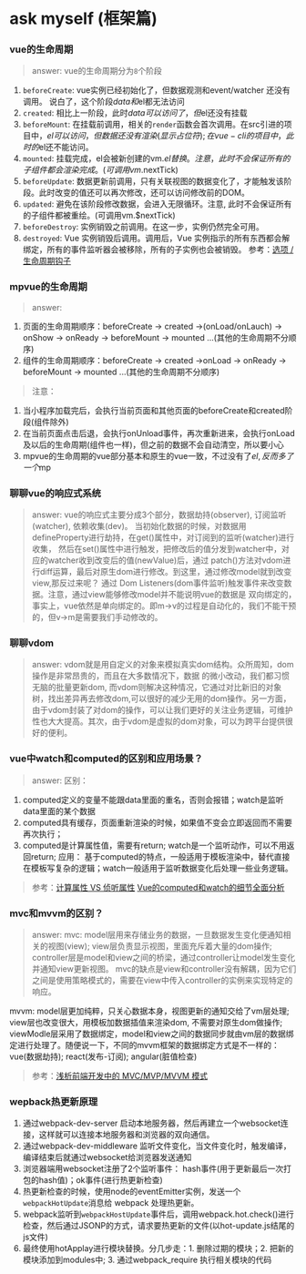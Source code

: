# ask myself (框架篇)

### vue的生命周期
> answer: vue的生命周期分为`8`个阶段
1. `beforeCreate`: vue实例已经初始化了，但数据观测和event/watcher 还没有调用。
说白了，这个阶段$data和$el都无法访问
2. `created`: 相比上一阶段，此时$data可以访问了，但$el还没有挂载
3. `beforeMount`: 在挂载前调用，相关的`render`函数会首次调用。在src引进的项目中，$el可以访问，但数据还没有
渲染(显示占位符); 在vue-cli的项目中，此时的$el还不能访问。
4. `mounted`: 挂载完成，el会被新创建的vm.$el替换。注意，此时不会保证所有的子组件都会渲染完成。(可调用vm.$nextTick)
5. `beforeUpdate`: 数据更新前调用，只有关联视图的数据变化了，才能触发该阶段。此时改变的值还可以再次修改，还可以访问修改前的DOM。
6. `updated`: 避免在该阶段修改数据，会进入无限循环。注意, 此时不会保证所有的子组件都被重绘。(可调用vm.$nextTick)
7. `beforeDestroy`: 实例销毁之前调用。在这一步，实例仍然完全可用。
8. `destroyed`: Vue 实例销毁后调用。调用后，Vue 实例指示的所有东西都会解绑定，所有的事件监听器会被移除，所有的子实例也会被销毁。
参考：[选项 / 生命周期钩子](https://cn.vuejs.org/v2/api/#%E9%80%89%E9%A1%B9-%E7%94%9F%E5%91%BD%E5%91%A8%E6%9C%9F%E9%92%A9%E5%AD%90)

### mpvue的生命周期
> answer: 
1. 页面的生命周期顺序：beforeCreate -> created ->(onLoad/onLauch) -> onShow -> onReady 
-> beforeMount -> mounted ...(其他的生命周期不分顺序)
2. 组件的生命周期顺序：beforeCreate -> created ->onLoad -> onReady 
-> beforeMount -> mounted ...(其他的生命周期不分顺序)


> 注意：
1. 当小程序加载完后，会执行当前页面和其他页面的beforeCreate和created阶段(组件除外)
2. 在当前页面点击后退，会执行onUnload事件，再次重新进来，会执行onLoad及以后的生命周期(组件也一样)，但之前的数据不会自动清空，所以要小心
3. mpvue的生命周期的vue部分基本和原生的vue一致，不过没有了$el,反而多了一个$mp

### 聊聊vue的响应式系统
> answer: vue的响应式主要分成3个部分，数据劫持(observer), 订阅监听(watcher), 依赖收集(dev)。
当初始化数据的时候，对数据用defineProperty进行劫持，在get()属性中，对订阅到的监听(watcher)进行收集，
然后在set()属性中进行触发，把修改后的值分发到watcher中，对应的watcher收到改变后的值(newValue)后，通过
patch()方法对vdom进行diff运算，最后对原生dom进行修改。到这里，通过修改model就到改变view,那反过来呢？
通过 Dom Listeners(dom事件监听)触发事件来改变数据。注意，通过view能够修改model并不能说明vue的数据是
双向绑定的，事实上，vue依然是单向绑定的。即m->v的过程是自动化的，我们不能干预的，但v->m是需要我们手动修改的。

### 聊聊vdom
> answer: vdom就是用自定义的对象来模拟真实dom结构。众所周知，dom操作是非常昂贵的，而且在大多数情况下，数据
的微小改动，我们都习惯无脑的批量更新dom, 而vdom则解决这种情况，它通过对比新旧的对象树，找出差异再去修改dom,可以很好的减少无用的dom操作。另一方面，由于vdom封装了对dom的操作，可以让我们更好的关注业务逻辑，可维护性也大大提高。其次，由于vdom是虚拟的dom对象，可以为跨平台提供很好的便利。

### vue中watch和computed的区别和应用场景？
> answer: 区别：
1. computed定义的变量不能跟data里面的重名，否则会报错；watch是监听data里面的某个数据
2. computed具有缓存，页面重新渲染的时候，如果值不变会立即返回而不需要再次执行；
3. computed是计算属性值，需要有return; watch是一个监听动作，可以不用返回return;
应用：
基于computed的特点，一般适用于模板渲染中，替代直接在模板写复杂的逻辑；watch一般适用于监听数据变化后处理一些业务逻辑。
> 参考：[计算属性 VS 侦听属性](https://ustbhuangyi.github.io/vue-analysis/reactive/computed-watcher.html#computed)
[Vue的computed和watch的细节全面分析](https://segmentfault.com/a/1190000012948175?utm_source=tag-newest)

### mvc和mvvm的区别？
> answer: 
mvc: model层用来存储业务的数据，一旦数据发生变化便通知相关的视图(view); view层负责显示视图，里面充斥着大量的dom操作; controller层是model和view之间的桥梁，通过controller让model发生变化并通知view更新视图。
mvc的缺点是view和controller没有解耦，因为它们之间是使用策略模式的，需要在view中传入controller的实例来实现特定的响应。

mvvm: model层更加纯粹，只关心数据本身，视图更新的通知交给了vm层处理; view层也改变很大，用模板加数据插值来渲染dom, 不需要对原生dom做操作; viewModle层采用了数据绑定，model和view之间的数据同步就由vm层的数据绑定进行处理了。随便说一下，不同的mvvm框架的数据绑定方式是不一样的：vue(数据劫持); react(发布-订阅); angular(脏值检查)
> 参考：[浅析前端开发中的 MVC/MVP/MVVM 模式](https://juejin.im/post/593021272f301e0058273468)

### wepback热更新原理
1. 通过webpack-dev-server 启动本地服务器，然后再建立一个websocket连接，这样就可以连接本地服务器和浏览器的双向通信。
2. 通过webpack-dev-middleware 监听文件变化，当文件变化时，触发编译，编译结束后就通过websocket给浏览器发送通知
3. 浏览器端用websocket注册了2个监听事件： hash事件(用于更新最后一次打包的hash值)；ok事件(进行热更新检查)
4. 热更新检查的时候，使用node的eventEmitter实例，发送一个`webpackHotUpdate`消息给 webpack 处理热更新。
5. webpack监听到`webpackHostUpdate`事件后，调用webpack.hot.check()进行检查，然后通过JSONP的方式，请求要热更新的文件(以hot-update.js结尾的js文件)
6. 最终使用hotApplay进行模块替换。分几步走：1. 删除过期的模块；2. 把新的模块添加到modules中; 3. 通过webpack_require 执行相关模块的代码


